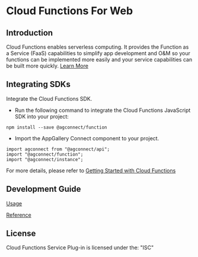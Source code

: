 # Cloud Functions For Web

## Introduction

Cloud Functions enables serverless computing. It provides the Function as a Service (FaaS) capabilities to simplify app development and O&M so your functions can be implemented more easily and your service capabilities can be built more quickly.
[Learn More](https://developer.huawei.com/consumer/en/doc/development/AppGallery-connect-Guides/agc-cloudfunction-introduction)

## Integrating SDKs

Integrate the Cloud Functions SDK.
- Run the following command to integrate the Cloud Functions JavaScript SDK into your project:
```
npm install --save @agconnect/function
```

- Import the AppGallery Connect component to your project.
```
import agconnect from "@agconnect/api";
import "@agconnect/function";
import "@agconnect/instance";
```

For more details, please refer to 
[Getting Started with Cloud Functions](https://developer.huawei.com/consumer/en/doc/development/AppGallery-connect-Guides/agc-cloudfunction-appcall-web)

## Development Guide

[Usage](https://developer.huawei.com/consumer/en/doc/development/AppGallery-connect-Guides/agc-cloudfunction-appcall-web)

[Reference](https://developer.huawei.com/consumer/en/doc/development/AppGallery-connect-References/agc-cloudfunction-webapi-overview)

##  License
Cloud Functions Service Plug-in is licensed under the: "ISC" 